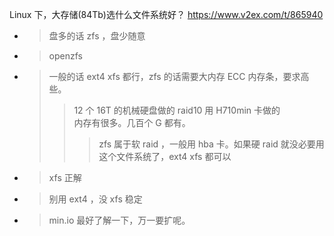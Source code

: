 
Linux 下，大存储(84Tb)选什么文件系统好？ https://www.v2ex.com/t/865940
- > 盘多的话 zfs ，盘少随意
- > openzfs
- > 一般的话 ext4 xfs 都行，zfs 的话需要大内存 ECC 内存条，要求高些。
  >> 12 个 16T 的机械硬盘做的 raid10 用 H710min 卡做的 <br> 内存有很多。几百个 G 都有。
  >>> zfs 属于软 raid ，一般用 hba 卡。如果硬 raid 就没必要用这个文件系统了，ext4 xfs 都可以
- > xfs 正解
- > 别用 ext4 ，没 xfs 稳定
- > min.io 最好了解一下，万一要扩呢。

